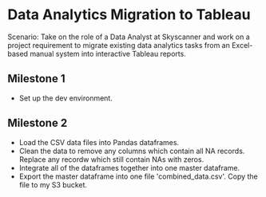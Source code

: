 # Data Analytics Migration to Tableau

Scenario: Take on the role of a Data Analyst at Skyscanner and work on a project requirement to migrate existing data analytics tasks from an Excel-based manual system into interactive Tableau reports.

## Milestone 1

- Set up the dev environment.

## Milestone 2

- Load the CSV data files into Pandas dataframes.
- Clean the data to remove any columns which contain all NA records. Replace any recordw which still contain NAs with zeros.
- Integrate all of the dataframes together into one master dataframe.
- Export the master dataframe into one file 'combined_data.csv'. Copy the file to my S3 bucket.